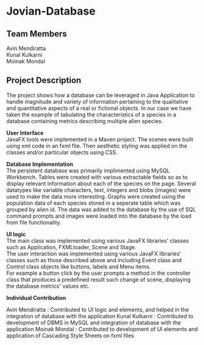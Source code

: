 # Jovian-Database

## Team Members  
Avin Mendiratta  
Kunal Kulkarni  
Moinak Mondal 

## Project Description
The project shows how a database can be leveraged in Java Application to handle magnitude and variety of information pertaining to the qualitative and quantitative  aspects of a real or fictional objects. 
In our case we have taken the example of tabulating the characteristics of a species in a database containing metrics describing multiple alien species.

**User Interface**  
JavaFX tools were implemented in a Maven project. The scenes were built using xml code in an fxml file. 
Then aesthetic styling was applied on the classes and/or particular objects using CSS.

**Database Implementation**  
The persistent database was primarily implimented using MySQL Workbench. Tables were created with various extractable fields so as to display relevant information about each of the species on the page. Several datatypes like variable characters, text, integers and blobs (images) were used to make the data more interesting. Graphs were created using the population data of each species stored in a seperate table which was grouped by alien id. The data was added to the database by the use of SQL command prompts and images were loaded into the database by the load from file functionality.

**UI logic**  
The main class was implemented using various JavaFX libraries' classes such as Application, FXMLloader, Scene and Stage.  
The user interaction was implemented using various JavaFX libraries' classes such as those described above and including Event class and Control class objects like buttons, labels and Menu items.  
For example a button click by the user prompts a method in the controller class that produces a predefined result such change of scene, displaying the database metrics' values etc.  

**Individual Contribution**  

Avin Mendiratta : Contributed to UI logic and elements, and helped in the integration of database with the application
Kunal Kulkarni : Contributed to development of DBMS in MySQL and integration of database with the application
Moinak Mondal : Contributed to development of UI elements and application of Cascading Style Sheets on fxml files
